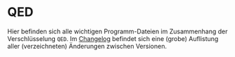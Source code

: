 # QED
Hier befinden sich alle wichtigen Programm-Dateien im Zusammenhang der Verschlüsselung `QED`. Im [Changelog](CHANGELOG.md) befindet sich eine (grobe) Auflistung aller (verzeichneten) Änderungen zwischen Versionen.
